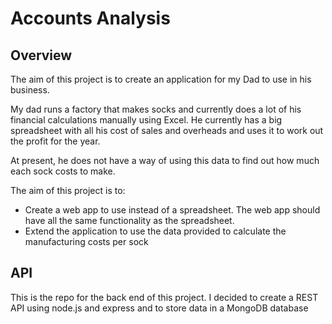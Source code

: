 # Accounts Analysis

## Overview

The aim of this project is to create an application for my Dad to use in his business.

My dad runs a factory that makes socks and currently does a lot of his financial calculations manually using Excel. He currently has a big spreadsheet with all his cost of sales and overheads and uses it to work out the profit for the year.

At present, he does not have a way of using this data to find out how much each sock costs to make.

The aim of this project is to: 
- Create a web app to use instead of a spreadsheet. The web app should have all the same functionality as the spreadsheet. 
- Extend the application to use the data provided to calculate the manufacturing costs per sock

## API
This is the repo for the back end of this project. I decided to create a REST API using node.js and express and to store data in a MongoDB database
